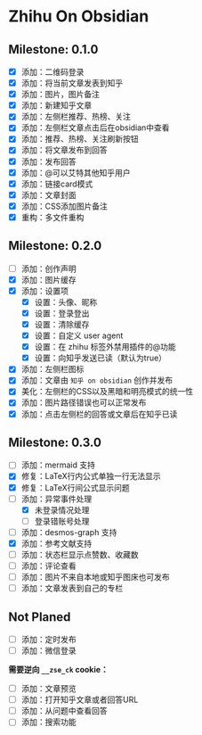 # Zhihu On Obsidian

## Milestone: 0.1.0

- [x] 添加：二维码登录
- [x] 添加：将当前文章发表到知乎
- [x] 添加：图片，图片备注
- [x] 添加：新建知乎文章
- [x] 添加：左侧栏推荐、热榜、关注
- [x] 添加：左侧栏文章点击后在obsidian中查看
- [x] 添加：推荐、热榜、关注刷新按钮
- [x] 添加：将文章发布到回答
- [x] 添加：发布回答
- [x] 添加：@可以艾特其他知乎用户
- [x] 添加：链接card模式
- [x] 添加：文章封面
- [x] 添加：CSS添加图片备注
- [x] 重构：多文件重构

## Milestone: 0.2.0

- [ ] 添加：创作声明
- [x] 添加：图片缓存
- [x] 添加：设置项
    - [x] 设置：头像、昵称
    - [x] 设置：登录登出
    - [x] 设置：清除缓存
    - [x] 设置：自定义 user agent
    - [x] 设置：在 zhihu 标签外禁用插件的@功能
    - [x] 设置：向知乎发送已读（默认为true）
- [x] 添加：左侧栏图标
- [x] 添加：文章由 `知乎 on obsidian` 创作并发布
- [x] 美化：左侧栏的CSS以及黑暗和明亮模式的统一性
- [x] 添加：图片路径错误也可以正常发布
- [x] 添加：点击左侧栏的回答或文章后在知乎已读

## Milestone: 0.3.0

- [ ] 添加：mermaid 支持
- [x] 修复：LaTeX行内公式单独一行无法显示
- [x] 修复：LaTeX行间公式显示问题
- [ ] 添加：异常事件处理
    - [x] 未登录情况处理
    - [ ] 登录错账号处理
- [ ] 添加：desmos-graph 支持
- [x] 添加：参考文献支持
- [ ] 添加：状态栏显示点赞数、收藏数
- [ ] 添加：评论查看
- [ ] 添加：图片不来自本地或知乎图床也可发布
- [ ] 添加：文章发表到自己的专栏

## Not Planed

- [ ] 添加：定时发布
- [ ] 添加：微信登录

**需要逆向 `__zse_ck` cookie：**

- [ ] 添加：文章预览
- [ ] 添加：打开知乎文章或者回答URL
- [ ] 添加：从问题中查看回答
- [ ] 添加：搜索功能
